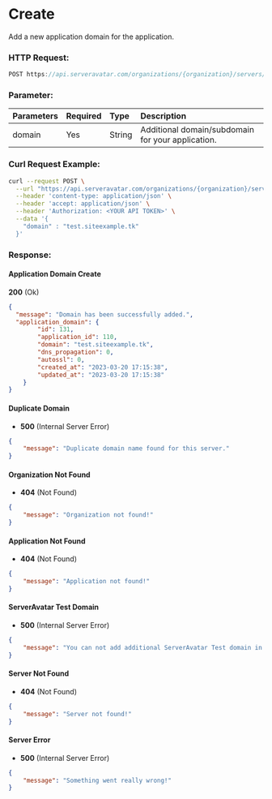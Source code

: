 # Create

Add a new application domain for the application.


### HTTP Request:

```js
POST https://api.serveravatar.com/organizations/{organization}/servers/{server}/applications/{application}/application-domains
```

### Parameter:

| Parameters     | Required | Type      | Description      |
|:------------- |:------------- |:--------------|:----------------- |
| domain | Yes | String | Additional domain/subdomain for your application. |

### Curl Request Example:

```sh
curl --request POST \
  --url "https://api.serveravatar.com/organizations/{organization}/servers/{server}/applications/{application}/application-domains" \
  --header 'content-type: application/json' \
  --header 'accept: application/json' \
  --header 'Authorization: <YOUR API TOKEN>' \
  --data '{
    "domain" : "test.siteexample.tk"
  }'
```

### Response:

#### Application Domain Create
**200** (Ok)

```json
{
  "message": "Domain has been successfully added.",
  "application_domain": {
        "id": 131,
        "application_id": 110,
        "domain": "test.siteexample.tk",
        "dns_propagation": 0,
        "autossl": 0,
        "created_at": "2023-03-20 17:15:38",
        "updated_at": "2023-03-20 17:15:38"
    }
}
```

#### Duplicate Domain
- __500__ (Internal Server Error)
```json
{
    "message": "Duplicate domain name found for this server."
}
```

#### Organization Not Found
- __404__ (Not Found)

```json
{
    "message": "Organization not found!"
}
```

#### Application Not Found
- __404__ (Not Found)

```json
{
    "message": "Application not found!"
}
```

#### ServerAvatar Test Domain
- __500__ (Internal Server Error)

```json
{
    "message": "You can not add additional ServerAvatar Test domain in application domains section."
}
```

#### Server Not Found
- __404__ (Not Found)

```json
{
    "message": "Server not found!"
}
```

#### Server Error
- __500__ (Internal Server Error)

```json
{
    "message": "Something went really wrong!"
}
```